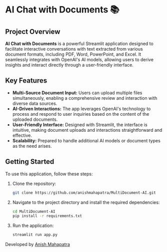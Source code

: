 # AI Chat with Documents 📚

## Project Overview
**AI Chat with Documents** is a powerful Streamlit application designed to facilitate interactive conversations with text extracted from various document formats, including PDF, Word, PowerPoint, and Excel. It seamlessly integrates with OpenAI's AI models, allowing users to derive insights and interact directly through a user-friendly interface.

## Key Features
- **Multi-Source Document Input:** Users can upload multiple files simultaneously, enabling a comprehensive review and interaction with diverse data sources.
- **AI-Driven Interactions:** The app leverages OpenAI's technology to process and respond to user inquiries based on the content of the uploaded documents.
- **User-Friendly Interface:** Designed with Streamlit, the interface is intuitive, making document uploads and interactions straightforward and effective.
- **Scalability:** Prepared to handle additional AI models or document types as the need arises.

## Getting Started
To use this application, follow these steps:
1. Clone the repository:
   ```bash
   git clone https://github.com/anishmahapatra/MultiDocument-AI.git

2.	Navigate to the project directory and install the required dependencies:
    ```bash
    cd MultiDocument-AI
    pip install -r requirements.txt

3.	Run the application:
    ```bash
    streamlit run app.py

Developed by [Anish Mahapatra](https://www.linkedin.com/in/anishmahapatra/)